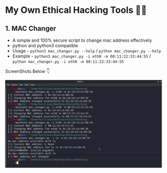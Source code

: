 # My Own Ethical Hacking Tools 🐱‍💻

## 1. MAC Changer
- A simple and 100% secure script to change mac address effectively
- python and python3 compatible
- Usage - ```python3 mac_changer.py --help``` / ```python mac_changer.py --help```
- Example - ```python3 mac_changer.py -i eth0 -m 00:11:22:33:44:55``` / ```python mac_changer.py -i eth0 -m 00:11:22:33:44:55```

ScreenShots Below 👇

![Screenshot-1](https://github.com/deathook007/Ethical-Hacking-Tools/blob/main/MAC%20Address%20Changer/mac_changer.png)
